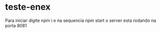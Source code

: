 # teste-enex

Para iniciar digite npm i e na sequencia npm start o server esta rodando na porta 8081
